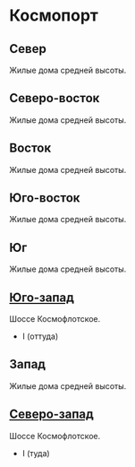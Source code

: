 # Космопорт

## Север

Жилые дома средней высоты.

## Северо-восток

Жилые дома средней высоты.

## Восток

Жилые дома средней высоты.

## Юго-восток

Жилые дома средней высоты.

## Юг

Жилые дома средней высоты.

## [Юго-запад](./630085.md)

Шоссе Космофлотское.

* I (оттуда)

## Запад

Жилые дома средней высоты.

## [Северо-запад](./635070.md)

Шоссе Космофлотское.

* I (туда)
